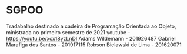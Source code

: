 # SGPOO
Tradabalho destinado a cadeira de Programação Orientada ao Objeto, ministrada no primeiro semestre de 2021
youtube - https://youtu.be/xcx18yzLnDI 
Adams Wildemann - 201926487
Gabriel Marafiga dos Santos - 201917115
Robson Bielawski de Lima - 201620071 
